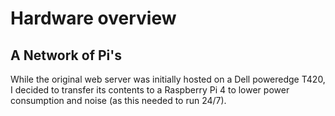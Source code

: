 # Hardware overview

## A Network of Pi's

While the original web server was initially hosted on a Dell poweredge T420, I decided to transfer its contents to a Raspberry Pi 4 to lower power consumption and noise \(as this needed to run 24/7\).  



